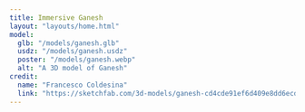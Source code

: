 ```yaml
---
title: Immersive Ganesh
layout: "layouts/home.html"
model:
  glb: "/models/ganesh.glb"
  usdz: "/models/ganesh.usdz"
  poster: "/models/ganesh.webp"
  alt: "A 3D model of Ganesh"
credit:
  name: "Francesco Coldesina"
  link: "https://sketchfab.com/3d-models/ganesh-cd4cde91ef6d409e8dd6ecd8a0cab101"
---
```


<!-- FIXME: Check scale of the glb model on android devices -->
